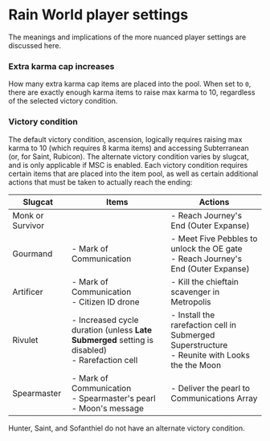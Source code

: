# Rain World player settings

The meanings and implications of the more nuanced player settings are discussed here.

### Extra karma cap increases
How many extra karma cap items are placed into the pool.
When set to `0`, there are exactly enough karma items to raise max karma to 10,
regardless of the selected victory condition.

### Victory condition
The default victory condition, ascension, logically requires raising max karma to 10
(which requires 8 karma items) and accessing Subterranean (or, for Saint, Rubicon).
The alternate victory condition varies by slugcat, and is only applicable if MSC is enabled.
Each victory condition requires certain items that are placed into the item pool,
as well as certain additional actions that must be taken to actually reach the ending:

| Slugcat          | Items                                                                                             | Actions                                                                                          |
|------------------|---------------------------------------------------------------------------------------------------|--------------------------------------------------------------------------------------------------|
| Monk or Survivor |                                                                                                   | - Reach Journey's End (Outer Expanse)                                                            |
| Gourmand         | - Mark of Communication                                                                           | - Meet Five Pebbles to unlock the OE gate<br/>- Reach Journey's End (Outer Expanse)              |
| Artificer        | - Mark of Communication<br/>- Citizen ID drone                                                    | - Kill the chieftain scavenger in Metropolis                                                     |
| Rivulet          | - Increased cycle duration (unless **Late Submerged** setting is disabled)<br/>- Rarefaction cell | - Install the rarefaction cell in Submerged Superstructure<br/>- Reunite with Looks the the Moon |
| Spearmaster      | - Mark of Communication<br/>- Spearmaster's pearl<br/>- Moon's message                            | - Deliver the pearl to Communications Array                                                      |

Hunter, Saint, and Sofanthiel do not have an alternate victory condition.
